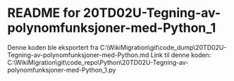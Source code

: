 # README for 20TD02U-Tegning-av-polynomfunksjoner-med-Python_1
Denne koden ble eksportert fra C:\WikiMigration\git\code_dump\20TD02U-Tegning-av-polynomfunksjoner-med-Python.md
Link til denne koden: C:\WikiMigration\git\code_repo\Python\20TD02U-Tegning-av-polynomfunksjoner-med-Python_1.py
